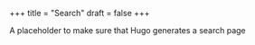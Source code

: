 +++
title = "Search"
draft = false
+++

A placeholder to make sure that Hugo generates a search page
